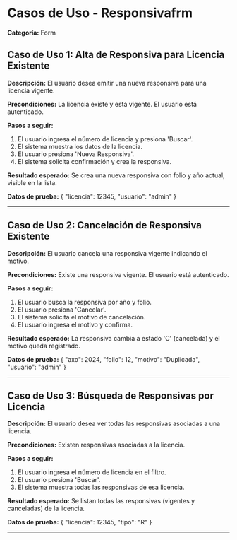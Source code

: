 # Casos de Uso - Responsivafrm

**Categoría:** Form

## Caso de Uso 1: Alta de Responsiva para Licencia Existente

**Descripción:** El usuario desea emitir una nueva responsiva para una licencia vigente.

**Precondiciones:**
La licencia existe y está vigente. El usuario está autenticado.

**Pasos a seguir:**
1. El usuario ingresa el número de licencia y presiona 'Buscar'.
2. El sistema muestra los datos de la licencia.
3. El usuario presiona 'Nueva Responsiva'.
4. El sistema solicita confirmación y crea la responsiva.

**Resultado esperado:**
Se crea una nueva responsiva con folio y año actual, visible en la lista.

**Datos de prueba:**
{ "licencia": 12345, "usuario": "admin" }

---

## Caso de Uso 2: Cancelación de Responsiva Existente

**Descripción:** El usuario cancela una responsiva vigente indicando el motivo.

**Precondiciones:**
Existe una responsiva vigente. El usuario está autenticado.

**Pasos a seguir:**
1. El usuario busca la responsiva por año y folio.
2. El usuario presiona 'Cancelar'.
3. El sistema solicita el motivo de cancelación.
4. El usuario ingresa el motivo y confirma.

**Resultado esperado:**
La responsiva cambia a estado 'C' (cancelada) y el motivo queda registrado.

**Datos de prueba:**
{ "axo": 2024, "folio": 12, "motivo": "Duplicada", "usuario": "admin" }

---

## Caso de Uso 3: Búsqueda de Responsivas por Licencia

**Descripción:** El usuario desea ver todas las responsivas asociadas a una licencia.

**Precondiciones:**
Existen responsivas asociadas a la licencia.

**Pasos a seguir:**
1. El usuario ingresa el número de licencia en el filtro.
2. El usuario presiona 'Buscar'.
3. El sistema muestra todas las responsivas de esa licencia.

**Resultado esperado:**
Se listan todas las responsivas (vigentes y canceladas) de la licencia.

**Datos de prueba:**
{ "licencia": 12345, "tipo": "R" }

---

